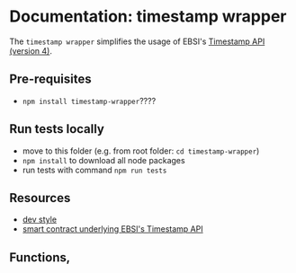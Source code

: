 # Documentation: timestamp wrapper
The `timestamp wrapper` simplifies the usage of EBSI's [Timestamp API (version 4)](https://hub.ebsi.eu/apis/pilot/timestamp/v4).

## Pre-requisites
- `npm install timestamp-wrapper`????

## Run tests locally
- move to this folder (e.g. from root folder: `cd timestamp-wrapper`)
- `npm install` to download all node packages
- run tests with command `npm run tests`

## Resources
- [dev style](https://ts.dev/style/)
- [smart contract underlying EBSI's Timestamp API](https://blockexplorer-pilot.ebsi.eu/address/0x8b7ddD28FdE20080A337Bff5badCa043163Bc3a3/transactions)

## Functions‚
